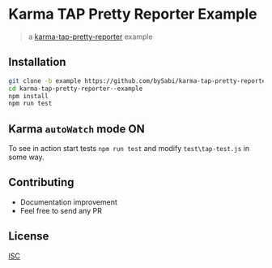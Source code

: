 # Karma TAP Pretty Reporter Example

> a [karma-tap-pretty-reporter](https://github.com/bySabi/karma-tap-pretty-reporter) example

## Installation

```bash
git clone -b example https://github.com/bySabi/karma-tap-pretty-reporter.git karma-tap-pretty-reporter--example
cd karma-tap-pretty-reporter--example
npm install
npm run test
```

## Karma `autoWatch` mode ON
To see in action start tests `npm run test` and modify `test\tap-test.js` in some way.

## Contributing

* Documentation improvement
* Feel free to send any PR

## License

[ISC][isc-license]

[isc-license]:./LICENSE
